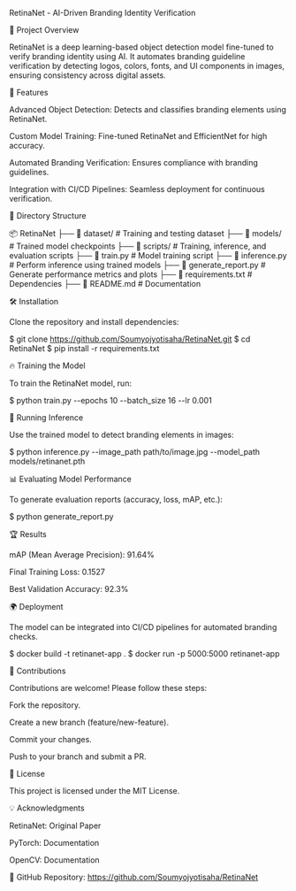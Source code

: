 RetinaNet - AI-Driven Branding Identity Verification

📌 Project Overview

RetinaNet is a deep learning-based object detection model fine-tuned to verify branding identity using AI. It automates branding guideline verification by detecting logos, colors, fonts, and UI components in images, ensuring consistency across digital assets.

🚀 Features

Advanced Object Detection: Detects and classifies branding elements using RetinaNet.

Custom Model Training: Fine-tuned RetinaNet and EfficientNet for high accuracy.

Automated Branding Verification: Ensures compliance with branding guidelines.

Integration with CI/CD Pipelines: Seamless deployment for continuous verification.

📂 Directory Structure

📦 RetinaNet
├── 📁 dataset/             # Training and testing dataset
├── 📁 models/              # Trained model checkpoints
├── 📁 scripts/             # Training, inference, and evaluation scripts
├── 📄 train.py             # Model training script
├── 📄 inference.py         # Perform inference using trained models
├── 📄 generate_report.py   # Generate performance metrics and plots
├── 📄 requirements.txt     # Dependencies
├── 📄 README.md            # Documentation

🛠 Installation

Clone the repository and install dependencies:

$ git clone https://github.com/Soumyojyotisaha/RetinaNet.git
$ cd RetinaNet
$ pip install -r requirements.txt

🔥 Training the Model

To train the RetinaNet model, run:

$ python train.py --epochs 10 --batch_size 16 --lr 0.001

🎯 Running Inference

Use the trained model to detect branding elements in images:

$ python inference.py --image_path path/to/image.jpg --model_path models/retinanet.pth

📊 Evaluating Model Performance

To generate evaluation reports (accuracy, loss, mAP, etc.):

$ python generate_report.py

🏆 Results

mAP (Mean Average Precision): 91.64%

Final Training Loss: 0.1527

Best Validation Accuracy: 92.3%

🌍 Deployment

The model can be integrated into CI/CD pipelines for automated branding checks.

$ docker build -t retinanet-app .
$ docker run -p 5000:5000 retinanet-app

📝 Contributions

Contributions are welcome! Please follow these steps:

Fork the repository.

Create a new branch (feature/new-feature).

Commit your changes.

Push to your branch and submit a PR.

📜 License

This project is licensed under the MIT License.

💡 Acknowledgments

RetinaNet: Original Paper

PyTorch: Documentation

OpenCV: Documentation

🔗 GitHub Repository: https://github.com/Soumyojyotisaha/RetinaNet


